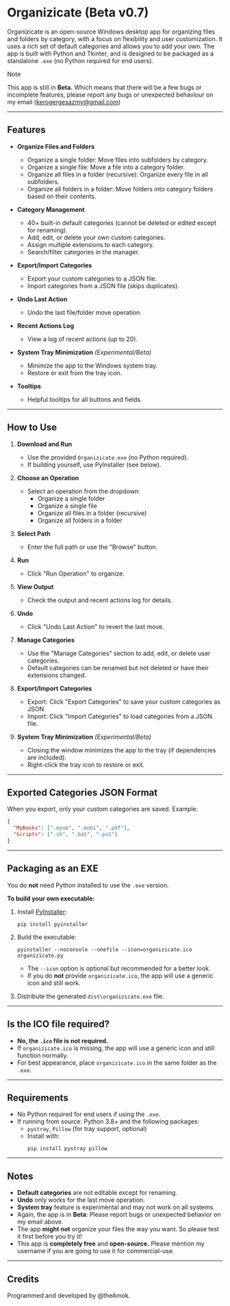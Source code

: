 # Organizicate (Beta v0.7)

Organizicate is an open-source Windows desktop app for organizing files and folders by category, with a focus on flexibility and user customization. It uses a rich set of default categories and allows you to add your own. The app is built with Python and Tkinter, and is designed to be packaged as a standalone `.exe` (no Python required for end users).

> [!NOTE]
> This app is still in **Beta.** Which means that there will be a few bugs or incomplete features, please report any bugs or unexpected behaviour on my email (kerogergesazmy@gmail.com)

---

## Features

- **Organize Files and Folders**
  - Organize a single folder: Move files into subfolders by category.
  - Organize a single file: Move a file into a category folder.
  - Organize all files in a folder (recursive): Organize every file in all subfolders.
  - Organize all folders in a folder: Move folders into category folders based on their contents.

- **Category Management**
  - 40+ built-in default categories (cannot be deleted or edited except for renaming).
  - Add, edit, or delete your own custom categories.
  - Assign multiple extensions to each category.
  - Search/filter categories in the manager.

- **Export/Import Categories**
  - Export your custom categories to a JSON file.
  - Import categories from a JSON file (skips duplicates).

- **Undo Last Action**
  - Undo the last file/folder move operation.

- **Recent Actions Log**
  - View a log of recent actions (up to 20).

- **System Tray Minimization** *(Experimental/Beta)*
  - Minimize the app to the Windows system tray.
  - Restore or exit from the tray icon.

- **Tooltips**
  - Helpful tooltips for all buttons and fields.

---

## How to Use

1. **Download and Run**
   - Use the provided `Organizicate.exe` (no Python required).
   - If building yourself, use PyInstaller (see below).

2. **Choose an Operation**
   - Select an operation from the dropdown:
     - Organize a single folder
     - Organize a single file
     - Organize all files in a folder (recursive)
     - Organize all folders in a folder

3. **Select Path**
   - Enter the full path or use the "Browse" button.

4. **Run**
   - Click "Run Operation" to organize.

5. **View Output**
   - Check the output and recent actions log for details.

6. **Undo**
   - Click "Undo Last Action" to revert the last move.

7. **Manage Categories**
   - Use the "Manage Categories" section to add, edit, or delete user categories.
   - Default categories can be renamed but not deleted or have their extensions changed.

8. **Export/Import Categories**
   - Export: Click "Export Categories" to save your custom categories as JSON.
   - Import: Click "Import Categories" to load categories from a JSON file.

9. **System Tray Minimization** *(Experimental/Beta)*
   - Closing the window minimizes the app to the tray (if dependencies are included).
   - Right-click the tray icon to restore or exit.

---

## Exported Categories JSON Format

When you export, only your custom categories are saved. Example:
```json
{
  "MyBooks": [".epub", ".mobi", ".pdf"],
  "Scripts": [".sh", ".bat", ".ps1"]
}
```

---

## Packaging as an EXE

You do **not** need Python installed to use the `.exe` version.

**To build your own executable:**

1. Install [PyInstaller](https://pyinstaller.org/):
    ```
    pip install pyinstaller
    ```
2. Build the executable:
    ```
    pyinstaller --noconsole --onefile --icon=organizicate.ico organizicate.py
    ```
   - The `--icon` option is optional but recommended for a better look.
   - If you do **not** provide `organizicate.ico`, the app will use a generic icon and still work.

3. Distribute the generated `dist\organizicate.exe` file.

---

## Is the ICO file required?

- **No, the `.ico` file is not required.**
- If `organizicate.ico` is missing, the app will use a generic icon and still function normally.
- For best appearance, place `organizicate.ico` in the same folder as the `.exe`.

---

## Requirements

- No Python required for end users if using the `.exe`.
- If running from source: Python 3.8+ and the following packages:
  - `pystray`, `Pillow` (for tray support, optional)
  - Install with:
    ```
    pip install pystray pillow
    ```

---

## Notes

- **Default categories** are not editable except for renaming.
- **Undo** only works for the last move operation.
- **System tray** feature is experimental and may not work on all systems.
- Again, the app is in **Beta**: Please report bugs or unexpected behavior on my email above.
- The app **might not** organize your files the way you want. So please test it first before you try it!
- This app is **completely free** and **open-source.** Please mention my username if you are going to use it for commercial-use.

---

## Credits

Programmed and developed by @theAmok.
